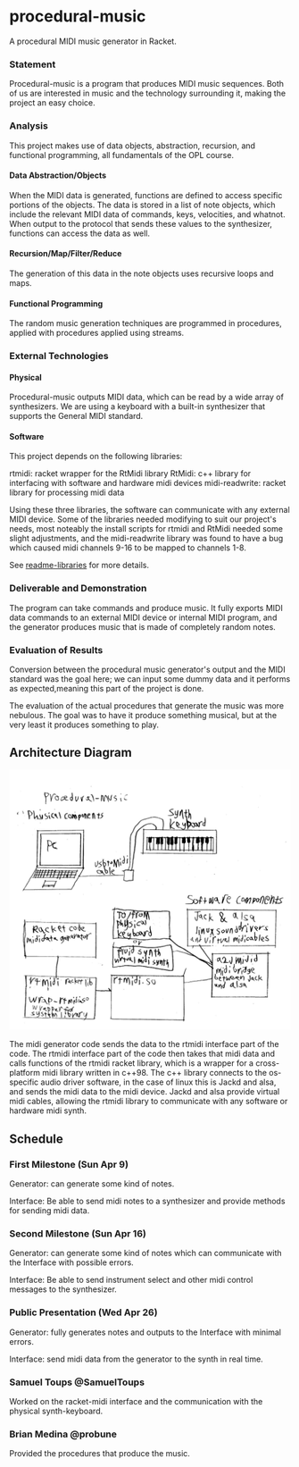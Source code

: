 # procedural-music

A procedural MIDI music generator in Racket.

### Statement
Procedural-music is a program that produces MIDI music sequences. Both of us are interested in music and the technology surrounding it, making the project an easy choice.

### Analysis
This project makes use of data objects, abstraction, recursion, and functional programming, all fundamentals of the OPL course.

#### Data Abstraction/Objects
When the MIDI data is generated, functions are defined to access specific portions of the objects. The data is stored in a list of note objects, which include the relevant MIDI data of commands, keys, velocities, and whatnot. When output to the protocol that sends these values to the synthesizer, functions can access the data as well.

#### Recursion/Map/Filter/Reduce
The generation of this data in the note objects uses recursive loops and maps.

#### Functional Programming
The random music generation techniques are programmed in procedures, applied with procedures applied using streams. 

### External Technologies

#### Physical
Procedural-music outputs MIDI data, which can be read by a wide array of synthesizers. We are using a keyboard with a built-in synthesizer that supports the General MIDI standard.

#### Software
This project depends on the following libraries:

rtmidi:         racket wrapper for the RtMidi library
RtMidi:         c++ library for interfacing with software and hardware midi devices
midi-readwrite: racket library for processing midi data

Using these three libraries, the software can communicate with any external MIDI device. Some of the libraries needed modifying to suit our project's needs, most noteably the install scripts for rtmidi and RtMidi needed some slight adjustments, and the midi-readwrite library was found to have a bug which caused midi channels 9-16 to be mapped to channels 1-8.

See [readme-libraries](./readme-libraries.md) for more details.

### Deliverable and Demonstration
The program can take commands and produce music. It fully exports MIDI data commands to an external MIDI device or internal MIDI program, and the generator produces music that is made of completely random notes.

### Evaluation of Results
Conversion between the procedural music generator's output and the MIDI standard was the goal here; we can input some dummy data and it performs as expected,meaning this part of the project is done.

The evaluation of the actual procedures that generate the music was more nebulous. The goal was to have it produce something musical, but at the very least it produces something to play.

## Architecture Diagram
![Architecture Diagram](/Procedural-Music_Components.jpg?raw=true "Architecture Diagram")

The midi generator code sends the data to the rtmidi interface part of the code. The rtmidi interface part of the code then takes that midi data and calls functions of the rtmidi racket library, which is a wrapper for a cross-platform midi library written in c++98. The c++ library connects to the os-specific audio driver software, in the case of linux this is Jackd and alsa, and sends the midi data to the midi device. Jackd and alsa provide virtual midi cables, allowing the rtmidi library to communicate with any software or hardware midi synth.

## Schedule

### First Milestone (Sun Apr 9)
Generator: can generate some kind of notes.

Interface: Be able to send midi notes to a synthesizer and provide methods for sending midi data.

### Second Milestone (Sun Apr 16)
Generator: can generate some kind of notes which can communicate with the Interface with possible errors.

Interface: Be able to send instrument select and other midi control messages to the synthesizer.

### Public Presentation (Wed Apr 26)
Generator: fully generates notes and outputs to the Interface with minimal errors.

Interface: send midi data from the generator to the synth in real time.

### Samuel Toups @SamuelToups
Worked on the racket-midi interface and the communication with the physical synth-keyboard.

### Brian Medina @probune
Provided the procedures that produce the music.

